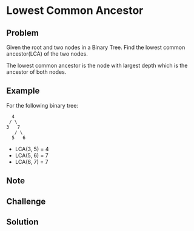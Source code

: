 Lowest Common Ancestor
===


Problem
-------

Given the root and two nodes in a Binary Tree. Find the lowest common ancestor(LCA) of the two nodes.

The lowest common ancestor is the node with largest depth which is the ancestor of both nodes.

Example
-------

For the following binary tree:

      4
     / \
    3   7
       / \
      5   6
  
- LCA(3, 5) = 4
- LCA(5, 6) = 7
- LCA(6, 7) = 7

Note
---------

Challenge
---------

Solution
--------

